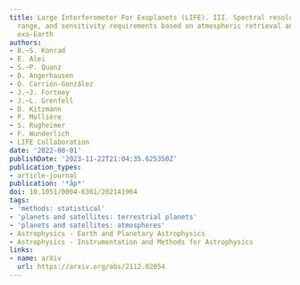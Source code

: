 ```yaml
---
title: Large Interferometer For Exoplanets (LIFE). III. Spectral resolution, wavelength
  range, and sensitivity requirements based on atmospheric retrieval analyses of an
  exo-Earth
authors:
- B.~S. Konrad
- E. Alei
- S.~P. Quanz
- D. Angerhausen
- Ó. Carrión-González
- J.~J. Fortney
- J.~L. Grenfell
- D. Kitzmann
- P. Mollière
- S. Rugheimer
- F. Wunderlich
- LIFE Collaboration
date: '2022-08-01'
publishDate: '2023-11-22T21:04:35.625350Z'
publication_types:
- article-journal
publication: '*åp*'
doi: 10.1051/0004-6361/202141964
tags:
- 'methods: statistical'
- 'planets and satellites: terrestrial planets'
- 'planets and satellites: atmospheres'
- Astrophysics - Earth and Planetary Astrophysics
- Astrophysics - Instrumentation and Methods for Astrophysics
links:
- name: arXiv
  url: https://arxiv.org/abs/2112.02054
---
```

